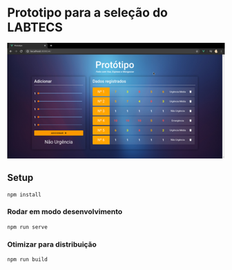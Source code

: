 # Prototipo para a seleção do LABTECS

<img src="screenshots/homepage.png">

## Setup

```
npm install
```

### Rodar em modo desenvolvimento

```
npm run serve
```

### Otimizar para distribuição

```
npm run build
```
